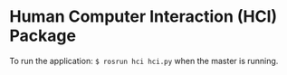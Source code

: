 # Human Computer Interaction (HCI) Package

To run the application: `$ rosrun hci hci.py` when the master is running.

